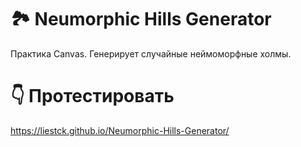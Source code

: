 # 🏞️ Neumorphic Hills Generator 
Практика Canvas.
Генерирует случайные неймоморфные холмы.

# 👇 Протестировать
https://liestck.github.io/Neumorphic-Hills-Generator/
